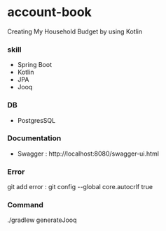 # account-book
Creating My Household Budget by using Kotlin

### skill
- Spring Boot
- Kotlin
- JPA
- Jooq

### DB
- PostgresSQL

### Documentation
- Swagger : http://localhost:8080/swagger-ui.html

### Error
git add error : git config --global core.autocrlf true

### Command
./gradlew generateJooq
